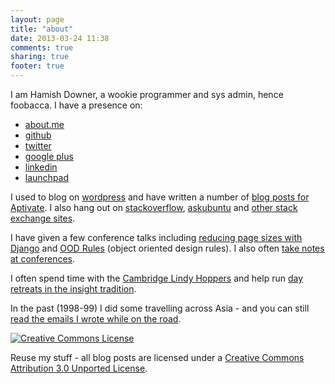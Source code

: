 ```yaml
---
layout: page
title: "about"
date: 2013-03-24 11:38
comments: true
sharing: true
footer: true
---
```

I am Hamish Downer, a wookie programmer and sys admin, hence foobacca. I 
have a presence on:

* <a href="http://about.me/hamishdowner" rel="me">about.me</a>
* <a href="https://github.com/foobacca" rel="me">github</a>
* <a href="https://twitter.com/hgd20" rel="me">twitter</a>
* <a href="https://plus.google.com/u/0/102616221256017791739/posts" rel="me">google plus</a>
* <a href="https://www.linkedin.com/pub/hamish-downer/40/b03/872" rel="me">linkedin</a>
* <a href="https://launchpad.net/~mishd" rel="me">launchpad</a>

I used to blog on [wordpress](http://wookielove.wordpress.com) and have written a number of [blog posts for Aptivate](http://aptivate.org/en/blog/author/hamish/).
I also hang out on
[stackoverflow](http://stackoverflow.com/users/3189/hamish-downer), 
[askubuntu](http://askubuntu.com/users/150/hamish-downer) and 
[other stack exchange sites](https://stackexchange.com/users/2297/hamish-downer).

I have given a few conference talks including [reducing page sizes with Django](https://github.com/foobacca/reduce-django-page-size) and [OOD Rules](https://github.com/foobacca/ood-rules) (object oriented design rules).  I also often [take notes at conferences](https://foobacca.github.io/foobacca-event-notes/).

I often spend time with the [Cambridge Lindy Hoppers](http://www.cambridgelindy.com/) and help run [day retreats in the insight tradition](https://cambridgedayretreats.wordpress.com/).

In the past (1998-99) I did some travelling across Asia - and you can still [read the emails I wrote while on the road](/asia.html).

<a rel="license" href="http://creativecommons.org/licenses/by/3.0/"><img alt="Creative Commons License" style="border-width:0" src="http://i.creativecommons.org/l/by/3.0/88x31.png" /></a>

Reuse my stuff - all blog posts are licensed under a <a rel="license" href="http://creativecommons.org/licenses/by/3.0/">Creative Commons Attribution 3.0 Unported License</a>.
